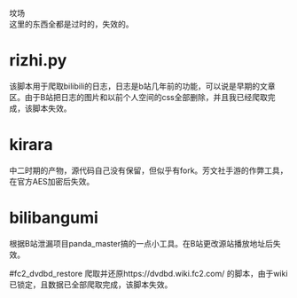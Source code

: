 坟场<br>
这里的东西全都是过时的，失效的。
# rizhi.py
该脚本用于爬取bilibili的日志，日志是b站几年前的功能，可以说是早期的文章区。由于B站把日志的图片和以前个人空间的css全部删除，并且我已经爬取完成，该脚本失效。
# kirara
中二时期的产物，源代码自己没有保留，但似乎有fork。芳文社手游的作弊工具，在官方AES加密后失效。
# bilibangumi
根据B站泄漏项目panda_master搞的一点小工具。在B站更改源站播放地址后失效。

#fc2_dvdbd_restore
爬取并还原https://dvdbd.wiki.fc2.com/ 的脚本，由于wiki已锁定，且数据已全部爬取完成，该脚本失效。
